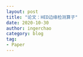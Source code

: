 ```yaml
---
layout: post
title: "论文：HED边缘检测算子"
date: 2020-10-30
author: ingerchao
category: blog
tag:
- Paper
---
```


